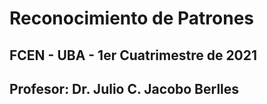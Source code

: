 # Reconocimiento de Patrones
## FCEN - UBA - 1er Cuatrimestre de 2021
## Profesor: Dr. Julio C. Jacobo Berlles